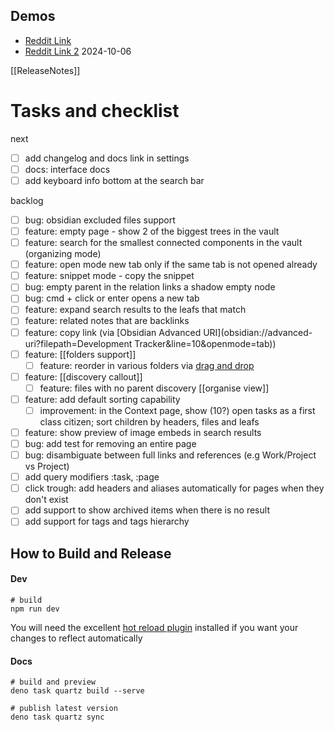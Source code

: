 ## Demos
- [Reddit Link](https://www.reddit.com/r/ObsidianMD/comments/1frcsuq/tree_search_a_new_obsidian_plugin/?utm_source=share&utm_medium=web3x&utm_name=web3xcss&utm_term=1&utm_content=share_button) 
- [Reddit Link 2](https://www.reddit.com/r/ObsidianMD/comments/1fxi9fj/obsidian_tree_search_050/) 2024-10-06

[[ReleaseNotes]]

# Tasks and checklist

next
- [ ] add changelog and docs link in settings
- [ ] docs: interface docs
- [ ] add keyboard info bottom at the search bar

backlog
- [ ] bug: obsidian excluded files support
- [ ] feature: empty page - show 2 of the biggest trees in the vault
- [ ] feature: search for the smallest connected components in the vault (organizing mode)
- [ ] feature: open mode new tab only if the same tab is not opened already
- [ ] feature: snippet mode - copy the snippet
- [ ] bug: empty parent in the relation links a shadow empty node
- [ ] bug: cmd + click or enter opens a new tab
- [ ] feature: expand search results to the leafs that match
- [ ] feature: related notes that are backlinks 
- [ ] feature: copy link (via [Obsidian Advanced URI](obsidian://advanced-uri?filepath=Development Tracker&line=10&openmode=tab))
- [ ] feature: [[folders support]]
	- [ ] feature: reorder in various folders via [drag and drop](https://react-dnd.github.io/react-dnd/about) 
- [ ] feature: [[discovery callout]]
	- [ ] feature: files with no parent discovery [[organise view]]
- [ ] feature: add default sorting capability
	- [ ] improvement: in the Context page, show (10?) open tasks as a first class citizen; sort children by headers, files and leafs
- [ ] feature: show preview of image embeds in search results
- [ ] bug: add test for removing an entire page
- [ ] bug: disambiguate between full links and references (e.g Work/Project vs Project)
- [ ] add query modifiers :task, :page
- [ ] click trough: add headers and aliases automatically for pages when they don't exist
- [ ] add support to show archived items when there is no result
- [ ] add support for tags and tags hierarchy

## How to Build and Release
#### Dev
```
# build
npm run dev
```

You will need the excellent [hot reload plugin](https://github.com/pjeby/hot-reload) installed if you want your changes to reflect automatically
#### Docs

```
# build and preview
deno task quartz build --serve

# publish latest version
deno task quartz sync 
```

